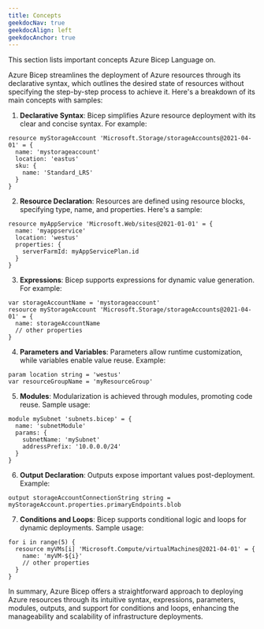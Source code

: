```yaml
---
title: Concepts
geekdocNav: true
geekdocAlign: left
geekdocAnchor: true
---
```


This section lists important concepts Azure Bicep Language on.

Azure Bicep streamlines the deployment of Azure resources through its declarative syntax, which outlines the desired state of resources without specifying the step-by-step process to achieve it. Here's a breakdown of its main concepts with samples:

1. **Declarative Syntax**: Bicep simplifies Azure resource deployment with its clear and concise syntax. For example:

```bicep
resource myStorageAccount 'Microsoft.Storage/storageAccounts@2021-04-01' = {
  name: 'mystorageaccount'
  location: 'eastus'
  sku: {
    name: 'Standard_LRS'
  }
}
```

2. **Resource Declaration**: Resources are defined using resource blocks, specifying type, name, and properties. Here's a sample:

```bicep
resource myAppService 'Microsoft.Web/sites@2021-01-01' = {
  name: 'myappservice'
  location: 'westus'
  properties: {
    serverFarmId: myAppServicePlan.id
  }
}
```

3. **Expressions**: Bicep supports expressions for dynamic value generation. For example:

```bicep
var storageAccountName = 'mystorageaccount'
resource myStorageAccount 'Microsoft.Storage/storageAccounts@2021-04-01' = {
  name: storageAccountName
  // other properties
}
```

4. **Parameters and Variables**: Parameters allow runtime customization, while variables enable value reuse. Example:

```bicep
param location string = 'westus'
var resourceGroupName = 'myResourceGroup'
```

5. **Modules**: Modularization is achieved through modules, promoting code reuse. Sample usage:

```bicep
module mySubnet 'subnets.bicep' = {
  name: 'subnetModule'
  params: {
    subnetName: 'mySubnet'
    addressPrefix: '10.0.0.0/24'
  }
}
```

6. **Output Declaration**: Outputs expose important values post-deployment. Example:

```bicep
output storageAccountConnectionString string = myStorageAccount.properties.primaryEndpoints.blob
```

7. **Conditions and Loops**: Bicep supports conditional logic and loops for dynamic deployments. Sample usage:

```bicep
for i in range(5) {
  resource myVMs[i] 'Microsoft.Compute/virtualMachines@2021-04-01' = {
    name: 'myVM-${i}'
    // other properties
  }
}
```

In summary, Azure Bicep offers a straightforward approach to deploying Azure resources through its intuitive syntax, expressions, parameters, modules, outputs, and support for conditions and loops, enhancing the manageability and scalability of infrastructure deployments.
